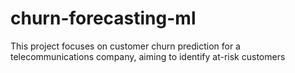 # churn-forecasting-ml
This project focuses on customer churn prediction for a telecommunications company, aiming to identify at-risk customers

